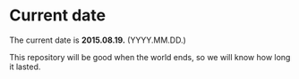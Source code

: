 # Current date

The current date is **2015.08.19.** (YYYY.MM.DD.)

This repository will be good when the world ends, so we will know how long it lasted.